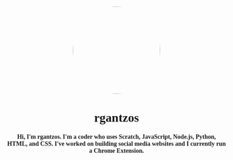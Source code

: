 <!DOCTYPE html>
<head>
  <link rel="preconnect" href="https://fonts.googleapis.com">
<link rel="preconnect" href="https://fonts.gstatic.com" crossorigin>
<link href="https://fonts.googleapis.com/css2?family=Sora&display=swap" rel="stylesheet">
  </head>
  <body style="font-family:Sora;">
<center>
<img src="http://res.cloudinary.com/dihaauvg0/image/upload/v1650855374/7.png" style="width:200px; height: 200px; border-radius:100px;">
<h1 style="font-family:Sora;">rgantzos</h1>
  <h4>Hi, I'm rgantzos. I'm a coder who uses Scratch, JavaScript, Node.js, Python, HTML, and CSS. I've worked on building social media websites and I currently run a Chrome Extension.</h4>
  </center>
  </body>
